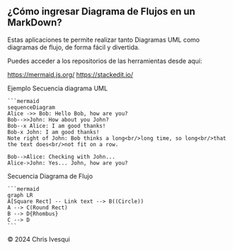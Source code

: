 ## ¿Cómo ingresar Diagrama de Flujos en un MarkDown?

Estas aplicaciones te permite realizar tanto Diagramas UML como
diagramas de flujo, de forma fácil y divertida.

Puedes acceder a los repositorios de las herramientas
desde aquí:


<a>https://mermaid.js.org/</a>
<a>https://stackedit.io/</a>

Ejemplo Secuencia diagrama UML

    ```mermaid
    sequenceDiagram
    Alice ->> Bob: Hello Bob, how are you?
    Bob-->>John: How about you John?
    Bob--x Alice: I am good thanks!
    Bob-x John: I am good thanks!
    Note right of John: Bob thinks a long<br/>long time, so long<br/>that the text does<br/>not fit on a row.
    
    Bob-->Alice: Checking with John...
    Alice->John: Yes... John, how are you?

Secuencia Diagrama de Flujo
    
    ```mermaid
    graph LR
    A[Square Rect] -- Link text --> B((Circle))
    A --> C(Round Rect)
    B --> D{Rhombus}
    C --> D
    ```

<div class="footer">
    &copy; 2024 Chris Ivesqui
</div>





